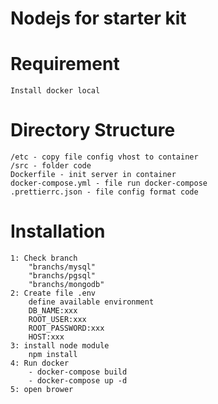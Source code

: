 # Nodejs for starter kit

# Requirement

    Install docker local

# Directory Structure

    /etc - copy file config vhost to container
    /src - folder code
    Dockerfile - init server in container
    docker-compose.yml - file run docker-compose
    .prettierrc.json - file config format code

# Installation

    1: Check branch
        "branchs/mysql"
        "branchs/pgsql"
        "branchs/mongodb"
    2: Create file .env
        define available environment
        DB_NAME:xxx
        ROOT_USER:xxx
        ROOT_PASSWORD:xxx
        HOST:xxx
    3: install node module
        npm install
    4: Run docker
        - docker-compose build
        - docker-compose up -d
    5: open brower
